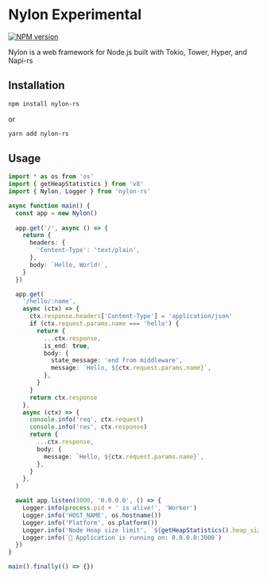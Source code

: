 # Nylon Experimental

[![NPM version](https://img.shields.io/npm/v/nylon-rs.svg?style=for-the-badge)](https://www.npmjs.com/package/nylon-rs)

Nylon is a web framework for Node.js built with Tokio, Tower, Hyper, and Napi-rs


## Installation

```bash
npm install nylon-rs
```
or
```bash
yarn add nylon-rs
```


## Usage

```ts
import * as os from 'os'
import { getHeapStatistics } from 'v8'
import { Nylon, Logger } from 'nylon-rs'

async function main() {
  const app = new Nylon()
  
  app.get('/', async () => {
    return {
      headers: {
        'Content-Type': 'text/plain',
      },
      body: `Hello, World!`,
    }
  })

  app.get(
    '/hello/:name',
    async (ctx) => {
      ctx.response.headers['Content-Type'] = 'application/json'
      if (ctx.request.params.name === 'hello') {
        return {
          ...ctx.response,
          is_end: true,
          body: {
            state_message: 'end from middleware',
            message: `Hello, ${ctx.request.params.name}`,
          },
        }
      }
      return ctx.response
    },
    async (ctx) => {
      console.info('req', ctx.request)
      console.info('res', ctx.response)
      return {
        ...ctx.response,
        body: {
          message: `Hello, ${ctx.request.params.name}`,
        },
      }
    },
  )

  await app.listen(3000, '0.0.0.0', () => {
    Logger.info(process.pid + ' is alive!', 'Worker')
    Logger.info('HOST_NAME', os.hostname())
    Logger.info('Platform', os.platform())
    Logger.info('Node Heap size limit', `${getHeapStatistics().heap_size_limit / (1024 * 1024)} Mb`)
    Logger.info(`🚀 Application is running on: 0.0.0.0:3000`)
  })
}

main().finally(() => {})
```